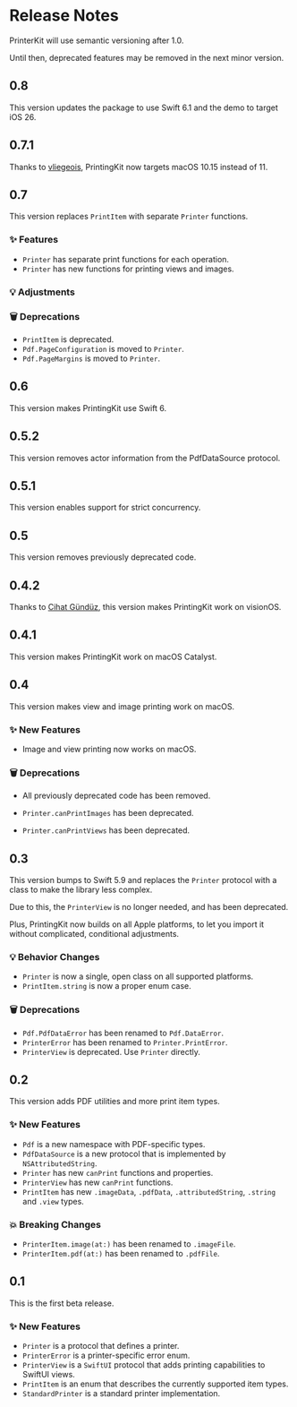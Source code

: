 # Release Notes

PrinterKit will use semantic versioning after 1.0. 

Until then, deprecated features may be removed in the next minor version.



## 0.8

This version updates the package to use Swift 6.1 and the demo to target iOS 26.



## 0.7.1

Thanks to [vliegeois](https://github.com/vliegeois), PrintingKit now targets macOS 10.15 instead of 11.



## 0.7

This version replaces `PrintItem` with separate `Printer` functions.

### ✨ Features

* `Printer` has separate print functions for each operation.
* `Printer` has new functions for printing views and images.

### 💡 Adjustments

### 🗑️ Deprecations

* `PrintItem` is deprecated.
* `Pdf.PageConfiguration` is moved to `Printer`.
* `Pdf.PageMargins` is moved to `Printer`.



## 0.6

This version makes PrintingKit use Swift 6.



## 0.5.2

This version removes actor information from the PdfDataSource protocol.



## 0.5.1

This version enables support for strict concurrency.



## 0.5

This version removes previously deprecated code.



## 0.4.2

Thanks to [Cihat Gündüz](https://github.com/FlineDevPublic), this version makes PrintingKit work on visionOS.



## 0.4.1

This version makes PrintingKit work on macOS Catalyst.



## 0.4

This version makes view and image printing work on macOS.

### ✨ New Features

* Image and view printing now works on macOS.

### 🗑️ Deprecations

* All previously deprecated code has been removed.

* `Printer.canPrintImages` has been deprecated.
* `Printer.canPrintViews` has been deprecated.



## 0.3

This version bumps to Swift 5.9 and replaces the `Printer` protocol with a class to make the library less complex.

Due to this, the `PrinterView` is no longer needed, and has been deprecated.

Plus, PrintingKit now builds on all Apple platforms, to let you import it without complicated, conditional adjustments.

### 💡 Behavior Changes

* `Printer` is now a single, open class on all supported platforms.
* `PrintItem.string` is now a proper enum case.

### 🗑️ Deprecations

* `Pdf.PdfDataError` has been renamed to `Pdf.DataError`.
* `PrinterError` has been renamed to `Printer.PrintError`.
* `PrinterView` is deprecated. Use `Printer` directly.



## 0.2

This version adds PDF utilities and more print item types. 

### ✨ New Features

* `Pdf` is a new namespace with PDF-specific types.
* `PdfDataSource` is a new protocol that is implemented by `NSAttributedString`.
* `Printer` has new `canPrint` functions and properties.
* `PrinterView` has new `canPrint` functions.
* `PrintItem` has new `.imageData`, `.pdfData`, `.attributedString`, `.string` and `.view` types.

### 💥 Breaking Changes

* `PrinterItem.image(at:)` has been renamed to `.imageFile`.
* `PrinterItem.pdf(at:)` has been renamed to `.pdfFile`.



## 0.1

This is the first beta release. 

### ✨ New Features

* `Printer` is a protocol that defines a printer.
* `PrinterError` is a printer-specific error enum.
* `PrinterView` is a `SwiftUI` protocol that adds printing capabilities to SwiftUI views.
* `PrintItem` is an enum that describes the currently supported item types.
* `StandardPrinter` is a standard printer implementation.
